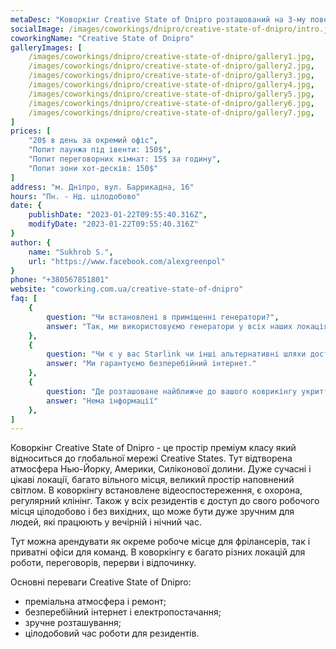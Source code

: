 ```yaml
---
metaDesc: "Коворкінг Creative State of Dnipro розташований на 3-му поверсі бізнес-центру Кудашевський - прямо в центрі Дніпра."
socialImage: /images/coworkings/dnipro/creative-state-of-dnipro/intro.jpg
coworkingName: "Creative State of Dnipro"
galleryImages: [
	/images/coworkings/dnipro/creative-state-of-dnipro/gallery1.jpg,
	/images/coworkings/dnipro/creative-state-of-dnipro/gallery2.jpg,
	/images/coworkings/dnipro/creative-state-of-dnipro/gallery3.jpg,
	/images/coworkings/dnipro/creative-state-of-dnipro/gallery4.jpg,
	/images/coworkings/dnipro/creative-state-of-dnipro/gallery5.jpg,
	/images/coworkings/dnipro/creative-state-of-dnipro/gallery6.jpg,
	/images/coworkings/dnipro/creative-state-of-dnipro/gallery7.jpg,
]
prices: [
	"20$ в день за окремий офіс",
	"Попит лаунжа під івенти: 150$",
	"Попит переговорних кімнат: 15$ за годину",
	"Попит зони хот-десків: 150$"
]
address: "м. Дніпро, вул. Баррикадна, 16"
hours: "Пн. - Нд. цілодобово"
date: {
	publishDate: "2023-01-22T09:55:40.316Z",
	modifyDate: "2023-01-22T09:55:40.316Z"
}
author: {
	name: "Sukhrob S.",
	url: "https://www.facebook.com/alexgreenpol"
}
phone: "+380567851801"
website: "coworking.com.ua/creative-state-of-dnipro"
faq: [
	{
		question: "Чи встановлені в приміщенні генератори?", 
		answer: "Так, ми використовуємо генератори у всіх наших локаціях."
	},
	{
		question: "Чи є у вас Starlink чи інші альтернативні шляхи доступу до інтернету?", 
		answer: "Ми гарантуємо безперебійний інтернет."
	},
	{
		question: "Де розташоване найближче до вашого коврикінгу укриття?", 
		answer: "Нема інформації"
	},
]
---
```


Коворкінг Creative State of Dnipro - це простір преміум класу який відноситься до глобальної мережі Creative States. Тут відтворена атмосфера Нью-Йорку, Америки, Силіконової долини. Дуже сучасні і цікаві локації, багато вільного місця, великий простір наповнений світлом. В коворкінгу встановлене відеоспостереження, є охорона, регулярний клінінг. Також у всіх резидентів є доступ до свого робочого місця цілодобово і без вихідних, що може бути дуже зручним для людей, які працюють у вечірній і нічний час.

Тут можна арендувати як окреме робоче місце для фрілансерів, так і приватні офіси для команд. В коворкінгу є багато різних локацій для роботи, переговорів, перерви і відпочинку.

Основні переваги Creative State of Dnipro:

-   преміальна атмосфера і ремонт;
-   безперебійний інтернет і електропостачання;
-   зручне розташування;
-   цілодобовий час роботи для резидентів.
